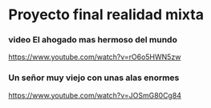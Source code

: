 # Proyecto final realidad mixta

### video El ahogado mas hermoso del mundo
https://www.youtube.com/watch?v=rO6o5HWN5zw

### Un señor muy viejo con unas alas enormes
https://www.youtube.com/watch?v=JOSmG80Cg84
